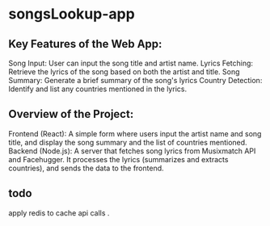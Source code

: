 # songsLookup-app

## Key Features of the Web App:

Song Input: User can input the song title and artist name.
Lyrics Fetching: Retrieve the lyrics of the song based on both the artist and title.
Song Summary: Generate a brief summary of the song's lyrics 
Country Detection: Identify and list any countries mentioned in the lyrics.

## Overview of the Project:

Frontend (React): A simple form where users input the artist name and song title, and display the song summary and the list of countries mentioned.
Backend (Node.js): A server that fetches song lyrics from Musixmatch API and Facehugger. It processes the lyrics (summarizes and extracts countries), and sends the data to the frontend.

## todo 
apply redis to cache api calls .